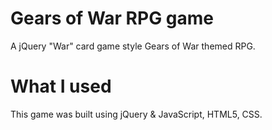 # Gears of War RPG game

A jQuery "War" card game style Gears of War themed RPG.

# What I used

This game was built using jQuery & JavaScript, HTML5, CSS.
